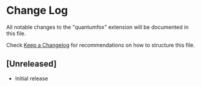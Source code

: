 # Change Log

All notable changes to the "quantumfox" extension will be documented in this file.

Check [Keep a Changelog](http://keepachangelog.com/) for recommendations on how to structure this file.

## [Unreleased]

- Initial release
